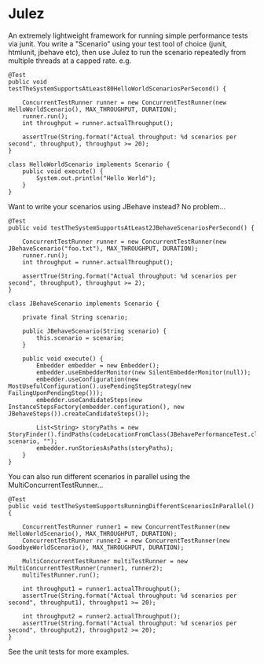 # Julez

An extremely lightweight framework for running simple performance tests via junit.
You write a "Scenario" using your test tool of choice (junit, htmlunit, jbehave etc), 
then use Julez to run the scenario repeatedly from multiple threads at a capped rate. e.g.

	@Test
	public void testTheSystemSupportsAtLeast80HelloWorldScenariosPerSecond() {
	
	    ConcurrentTestRunner runner = new ConcurrentTestRunner(new HelloWorldScenario(), MAX_THROUGHPUT, DURATION);
	    runner.run();
	    int throughput = runner.actualThroughput();
	    
	    assertTrue(String.format("Actual throughput: %d scenarios per second", throughput), throughput >= 20);
	}
	
	class HelloWorldScenario implements Scenario {
	    public void execute() {
	        System.out.println("Hello World");
	    }
	}

Want to write your scenarios using JBehave instead? No problem...

	@Test
	public void testTheSystemSupportsAtLeast2JBehaveScenariosPerSecond() {
	
	    ConcurrentTestRunner runner = new ConcurrentTestRunner(new JBehaveScenario("foo.txt"), MAX_THROUGHPUT, DURATION);
	    runner.run();
	    int throughput = runner.actualThroughput();
	    
	    assertTrue(String.format("Actual throughput: %d scenarios per second", throughput), throughput >= 2);
	}
	
    class JBehaveScenario implements Scenario {

        private final String scenario;

        public JBehaveScenario(String scenario) {
            this.scenario = scenario;
        }

        public void execute() {
			Embedder embedder = new Embedder();
            embedder.useEmbedderMonitor(new SilentEmbedderMonitor(null));
            embedder.useConfiguration(new MostUsefulConfiguration().usePendingStepStrategy(new FailingUponPendingStep()));
            embedder.useCandidateSteps(new InstanceStepsFactory(embedder.configuration(), new JBehaveSteps()).createCandidateSteps());

            List<String> storyPaths = new StoryFinder().findPaths(codeLocationFromClass(JBehavePerformanceTest.class), scenario, "");
            embedder.runStoriesAsPaths(storyPaths);           
        }
    }	

You can also run different scenarios in parallel using the MultiConcurrentTestRunner... 

	@Test
	public void testTheSystemSupportsRunningDifferentScenariosInParallel() {
	
	    ConcurrentTestRunner runner1 = new ConcurrentTestRunner(new HelloWorldScenario(), MAX_THROUGHPUT, DURATION);
	    ConcurrentTestRunner runner2 = new ConcurrentTestRunner(new GoodbyeWorldScenario(), MAX_THROUGHPUT, DURATION);
	
	    MultiConcurrentTestRunner multiTestRunner = new MultiConcurrentTestRunner(runner1, runner2);
	    multiTestRunner.run();
	
	    int throughput1 = runner1.actualThroughput();
	    assertTrue(String.format("Actual throughput: %d scenarios per second", throughput1), throughput1 >= 20);
	    
	    int throughput2 = runner2.actualThroughput();
	    assertTrue(String.format("Actual throughput: %d scenarios per second", throughput2), throughput2 >= 20);
	}

See the unit tests for more examples.
